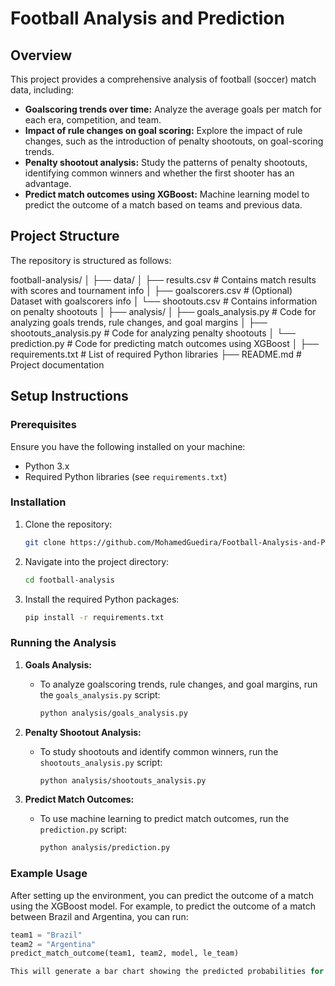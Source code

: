 # Football Analysis and Prediction

## Overview
This project provides a comprehensive analysis of football (soccer) match data, including:

- **Goalscoring trends over time:** Analyze the average goals per match for each era, competition, and team.
- **Impact of rule changes on goal scoring:** Explore the impact of rule changes, such as the introduction of penalty shootouts, on goal-scoring trends.
- **Penalty shootout analysis:** Study the patterns of penalty shootouts, identifying common winners and whether the first shooter has an advantage.
- **Predict match outcomes using XGBoost:** Machine learning model to predict the outcome of a match based on teams and previous data.

## Project Structure
The repository is structured as follows:

football-analysis/ │ ├── data/ │ ├── results.csv # Contains match results with scores and tournament info │ ├── goalscorers.csv # (Optional) Dataset with goalscorers info │ └── shootouts.csv # Contains information on penalty shootouts │ ├── analysis/ │ ├── goals_analysis.py # Code for analyzing goals trends, rule changes, and goal margins │ ├── shootouts_analysis.py # Code for analyzing penalty shootouts │ └── prediction.py # Code for predicting match outcomes using XGBoost │ ├── requirements.txt # List of required Python libraries ├── README.md # Project documentation 


## Setup Instructions

### Prerequisites
Ensure you have the following installed on your machine:
- Python 3.x
- Required Python libraries (see `requirements.txt`)

### Installation
1. Clone the repository:
    ```bash
    git clone https://github.com/MohamedGuedira/Football-Analysis-and-Prediction.git
    ```

2. Navigate into the project directory:
    ```bash
    cd football-analysis
    ```

3. Install the required Python packages:
    ```bash
    pip install -r requirements.txt
    ```

### Running the Analysis
1. **Goals Analysis:**
    - To analyze goalscoring trends, rule changes, and goal margins, run the `goals_analysis.py` script:
      ```bash
      python analysis/goals_analysis.py
      ```

2. **Penalty Shootout Analysis:**
    - To study shootouts and identify common winners, run the `shootouts_analysis.py` script:
      ```bash
      python analysis/shootouts_analysis.py
      ```

3. **Predict Match Outcomes:**
    - To use machine learning to predict match outcomes, run the `prediction.py` script:
      ```bash
      python analysis/prediction.py
      ```

### Example Usage
After setting up the environment, you can predict the outcome of a match using the XGBoost model. For example, to predict the outcome of a match between Brazil and Argentina, you can run:

```python
team1 = "Brazil"
team2 = "Argentina"
predict_match_outcome(team1, team2, model, le_team)

This will generate a bar chart showing the predicted probabilities for each possible outcome (Home Win, Draw, Away Win).
